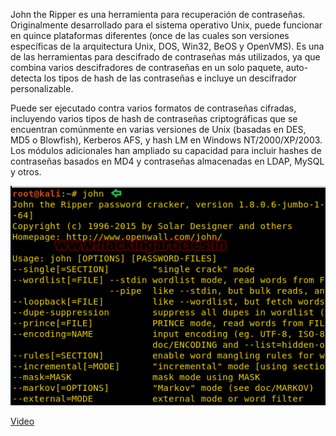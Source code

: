 John the Ripper es una herramienta para recuperación de contraseñas. Originalmente desarrollado para el sistema operativo Unix, puede funcionar en quince plataformas diferentes (once de las cuales son versiones específicas de la arquitectura Unix, DOS, Win32, BeOS y OpenVMS). Es una de las herramientas para descifrado de contraseñas más utilizados, ya que combina varios descifradores de contraseñas en un solo paquete, auto-detecta los tipos de hash de las contraseñas e incluye un descifrador personalizable.

Puede ser ejecutado contra varios formatos de contraseñas cifradas, incluyendo varios tipos de hash de contraseñas criptográficas que se encuentran comúnmente en varias versiones de Unix (basadas en DES, MD5 o Blowfish), Kerberos AFS, y hash LM en Windows NT/2000/XP/2003. Los módulos adicionales han ampliado su capacidad para incluir hashes de contraseñas basados en MD4 y contraseñas almacenadas en LDAP, MySQL y otros.

![images](1.PNG)

[Video](https://youtu.be/3rkI1r6xW7w)
